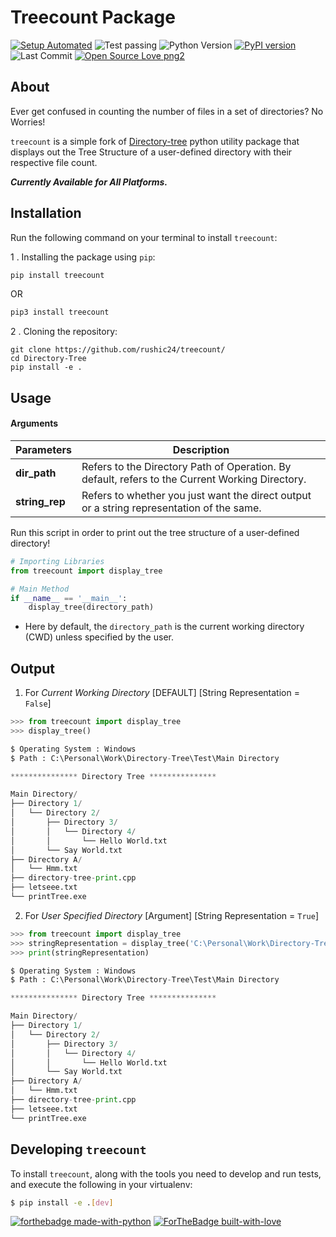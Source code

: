 # Treecount Package

[![Setup Automated](https://img.shields.io/badge/setup-automated-blue?logo=gitpod)](https://gitpod.io/from-referrer/)
![Test passing](https://img.shields.io/badge/Tests-passing-brightgreen.svg)
![Python Version](https://img.shields.io/badge/python-3.6+-brightgreen.svg)
[![PyPI version](https://badge.fury.io/py/directory-tree.svg)](https://badge.fury.io/py/directory-tree)
![Last Commit](https://img.shields.io/github/last-commit/rushic24/treecount?style=flat-square)
[![Open Source Love png2](https://badges.frapsoft.com/os/v2/open-source.png?v=103)](https://github.com/ellerbrock/open-source-badges/)


## About 

Ever get confused in counting the number of files in a set of directories? No Worries!

`treecount` is a simple fork of [Directory-tree](https://github.com/rahulbordoloi/Directory-Tree) python utility package that displays out the Tree Structure of a user-defined directory with their respective file count.

<b><i> Currently Available for All Platforms.  </i></b>

## Installation

Run the following command on your terminal to install `treecount`: 

1 .  Installing the package using `pip`:
```python
pip install treecount
```
OR

```python
pip3 install treecount
```

2 . Cloning the repository:

```
git clone https://github.com/rushic24/treecount/
cd Directory-Tree
pip install -e .
```

## Usage

<h4> Arguments </h4>


| __Parameters__ | __Description__ |
|    ---         |       ---       |
| __dir_path__ | Refers to the Directory Path of Operation. By default, refers to the Current Working Directory. |
| __string_rep__ | Refers to whether you just want the direct output or a string representation of the same. |


Run this script in order to print out the tree structure of a user-defined directory!

```python
# Importing Libraries
from treecount import display_tree

# Main Method
if __name__ == '__main__':
    display_tree(directory_path)
```

*   Here by default, the `directory_path` is the current working directory (CWD) unless specified by the user.

## Output

1. For <i>Current Working Directory</i> [DEFAULT] [String Representation = `False`]

```python
>>> from treecount import display_tree
>>> display_tree()

$ Operating System : Windows
$ Path : C:\Personal\Work\Directory-Tree\Test\Main Directory

*************** Directory Tree ***************

Main Directory/
├── Directory 1/
│   └── Directory 2/
│       ├── Directory 3/
│       │   └── Directory 4/
│       │       └── Hello World.txt
│       └── Say World.txt
├── Directory A/
│   └── Hmm.txt
├── directory-tree-print.cpp
├── letseee.txt
└── printTree.exe

```

2. For <i>User Specified Directory</i> [Argument] [String Representation = `True`]

```python
>>> from treecount import display_tree
>>> stringRepresentation = display_tree('C:\Personal\Work\Directory-Tree\Test\Main Directory', string_rep = True)
>>> print(stringRepresentation)

$ Operating System : Windows
$ Path : C:\Personal\Work\Directory-Tree\Test\Main Directory

*************** Directory Tree ***************

Main Directory/
├── Directory 1/
│   └── Directory 2/
│       ├── Directory 3/
│       │   └── Directory 4/
│       │       └── Hello World.txt
│       └── Say World.txt
├── Directory A/
│   └── Hmm.txt
├── directory-tree-print.cpp
├── letseee.txt
└── printTree.exe

```

## Developing `treecount`

To install `treecount`, along with the tools you need to develop and run tests, and execute the following in your virtualenv:

```bash
$ pip install -e .[dev]
```

[![forthebadge made-with-python](http://ForTheBadge.com/images/badges/made-with-python.svg)](https://www.python.org/)
[![ForTheBadge built-with-love](http://ForTheBadge.com/images/badges/built-with-love.svg)](https://github.com/rushic24/)
